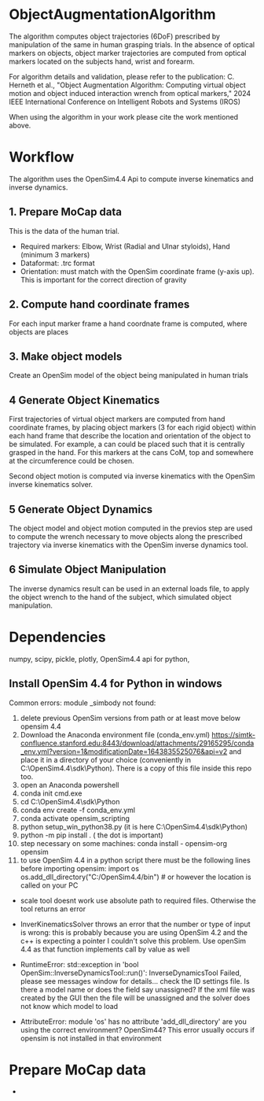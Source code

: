# ObjectAugmentationAlgorithm
The algorithm computes object trajectories (6DoF) prescribed by manipulation of the same in human grasping trials.
In the absence of optical markers on objects, object marker trajectories are computed from optical markers located on the 
subjects hand, wrist and forearm.

For algorithm details and validation, please refer to the publication:
C. Herneth et al., "Object Augmentation Algorithm: Computing virtual object motion and
object induced interaction wrench from optical markers," 2024 IEEE International Conference on Intelligent Robots and Systems (IROS)

When using the algorithm in your work please cite the work mentioned above.

# Workflow
The algorithm uses the OpenSim4.4 Api to compute inverse kinematics and inverse dynamics.
## 1. Prepare MoCap data
This is the data of the human trial. 
- Required markers: Elbow, Wrist (Radial and Ulnar styloids), Hand (minimum 3 markers)
- Dataformat: .trc format
- Orientation: must match with the OpenSim coordinate frame (y-axis up). This is important for the correct direction of gravity

## 2. Compute hand coordinate frames
For each input marker frame a hand coordnate frame is computed, where objects are places

## 3. Make object models
Create an OpenSim model of the object being manipulated in human trials

## 4 Generate Object Kinematics
First trajectories of virtual object markers are computed from hand coordinate frames, by placing object markers (3 for each rigid object) within each hand 
frame that describe the location and orientation of the object to be simulated. For example, a can could be placed such that it is centrally
grasped in the hand. For this markers at the cans CoM, top and somewhere at the circumference could be chosen.

Second object motion is computed via inverse kinematics with the OpenSim inverse kinematics solver.

## 5 Generate Object Dynamics
The object model and object motion computed in the previos step are used to compute the wrench necessary to move objects along the prescribed trajectory via
inverse kinematics with the OpenSim inverse dynamics tool.

## 6 Simulate Object Manipulation
The inverse dynamics result can be used in an external loads file, to apply the object wrench to the hand of the subject, which simulated object manipulation.

# Dependencies
numpy, scipy, pickle, plotly, OpenSim4.4 api for python, 

## Install OpenSim 4.4 for Python in windows
Common errors: module _simbody not found:
1. delete previous OpenSim versions from path or at least move below opensim 4.4
2. Download the Anaconda environment file (conda_env.yml) https://simtk-confluence.stanford.edu:8443/download/attachments/29165295/conda_env.yml?version=1&modificationDate=1643835525076&api=v2 and place it in a directory of your choice (conveniently in C:\OpenSim4.4\sdk\Python). There is a copy of this file inside this repo too.
3. open an Anaconda powershell
4. conda init cmd.exe
5. cd C:\OpenSim4.4\sdk\Python
6. conda env create -f conda_env.yml
7. conda activate opensim_scripting
8. python setup_win_python38.py (it is here C:\OpenSim4.4\sdk\Python)
9. python -m pip install . ( the dot is important)
10. step necessary on some machines: conda install - opensim-org opensim
11. to use OpenSim 4.4 in a python script there must be the following lines before importing opensim:
    import os
    os.add_dll_directory("C:/OpenSim4.4/bin") # or however the location is called on your PC

- scale tool doesnt work
    use absolute path to required files. Otherwise the tool returns an error

- InverKinematicsSolver throws an error that the number or type of input is wrong:
    this is probably because you are using OpenSim 4.2 and the c++ is expecting a pointer
    I couldn't solve this problem. Use openSim 4.4 as that function implements call by value as well

- RuntimeError: std::exception in 'bool OpenSim::InverseDynamicsTool::run()': InverseDynamicsTool Failed, please see messages window for details...
    check the ID settings file. Is there a model name or does the field say unassigned?
    If the xml file was created by the GUI then the file will be unassigned and the solver does not know which model to load

- AttributeError: module 'os' has no attribute 'add_dll_directory'
    are you using the correct environment? OpenSim44? This error usually occurs if opensim is not installed in that environment

# Prepare MoCap data
-
